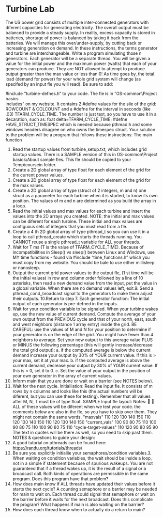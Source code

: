 # Turbine Lab
The US power grid consists of multiple inter-connected generators with diferent capacities for
generating electricity. The overall output must be balanced to provide a steady supply. In reality,
excess capacity is stored in batteries, shortage of power is balanced by taking it back from the
batteries. We will manage this over/under-supply, by cutting back or increasing generation on
demand. In these instructions, the terms generator and turbine are interchangeable.
Write a program simulating those n generators. Each generator will be a separate thread. You
will be given a value for the initial power and the maximum power (watts) that each of your
generators can produce. They are NOT allowed to attempt to produce output greater than the
max value or less than 0! As time goes by, the total load (demand for power) for your whole grid
system will change (as specifed by an input fle you will read).
Be sure to add:


#include “turbine-defnes.h” to your code. The fle is in “OS-common\Project basics\
includes” on my website. It contains 2 #defne values for the siie of the grid: ROWCOUNT
& COLCOUNT and a #defne for the interval in seconds (like .03) TFARM_CYCLE_TIME. The
number is just text, so you have to use it in a decaration, such as: foat
delta=TFARM_CYCLE_TIME;
#defne HAVE_STRUCT_TIMESPEC
which is needed because pthread.h and some windows headers disagree on who owns the
timespec struct.
Your solution to the problem will be a program that follows these instructions:
The main function
1. Read the startup values from turbine_setup.txt, which includes grid startup values. There
is a SAMPLE version of this in OS-common\Project basics\About sample fles. This fle
should be copied to your Temp\coursein folder.
2. Create a 2D global array of type float for each element of the grid for the current power
values.
3. Create a 2D global array of type float for each element of the grid for the max values.
4. Create a 2D global array of type (struct of 2 integers, m and n) one struct as a parameter
for each turbine when it is started, to know its own position. The values of m and n are
determined as you build the array in a loop.
5. Read the initial values and max values for each turbine and insert the values into the 2D
arrays you created. NOTE: the initial and max values can be diferent for each turbine.
These initial and max values are contiguous sets of integers that you must read from a
fle.
6. Create a 4 th 2D global array of type pthread_t so you can use it in a loop to call
pthread_create which starts the threads running. You CANNOT reuse a single pthread_t
variable for ALL your threads.
7. Wait for T ms (T is the value of TFARM_CYCLE_TIME). Because of incompatibilities in
Sleep() vs sleep() between Linux and Windows, use MY time functions - found via #include
“time_functions.h” which you must copy from my website. You should be bale to use
either millisleep or nanosleep.
8. Output the current grid power values to the output fle, (1 st time will be the initial values)
in row and column order followed by a line of 10 asterisks, then read a new demand value
from the input, put the value in a global variable. When there are no demand values left,
exit.9. Send a pthread_cond_broadcast signal to the generators to make them adjust their
outputs.
10.Return to step 7.
Each generator function: The initial output of each generator is pre-defned in the inputs.
1. Wait for your condition variable to be signaled. When your turbine wakes up, use the new
value of current demand. Compute the average of your own output from the PREVIOUS
cycle and that of your north, east, south and west neighbors (distance 1 array entry)
inside the grid. BE CAREFUL: use the values of M and N for your position to determine if
your generator is on the edge of the grid. You might have fewer than 4 neighbors to
average. Set your new output to this average value PLUS or MINUS the following
percentage (this will gently increase/decrease the total grid output):
a. if the computed average is below the current demand increase your output by 30%
of YOUR current value. If this is > your max, set it at your max.
b. if the computed average is above the current demand, decrease your output by
30% of YOUR current value. If this is < 0, set it to 0.
c. Set the value of your output in the position of your own generator in the array of
current values.
2. Inform main that you are done or wait on a barrier (see NOTES below).
3. Wait for the next cycle.
Initialiiation: Read the input fle. It consists of m rows by n columns and looks like this (the actual
numbers will be diferent, but you can use these for testing). Remember that all values after M,
N, T must be of type float.
SAMPLE Input fle layout: Notes:


ALL of these values will be diferent when we test your code.
the comments below are also in the fle, so you have to skip over them. They might not
contain the same words.
"maxvals"
110 120 130 140 150
110 120 130 140 150
110 120 130 140 150
"current_vals"
100 90 80 75 110
100 90 80 75 110
100 90 80 75 110
"cycle-target-values"
110 120 90 80 95 90
The text in quotes will be there as well, so you need to skip past them.
NOTES & questions to guide your design:
1. A good tutorial on pthreads can be found here: https://randu.org/tutorials/threads/
2. Be sure you explicitly initialiie your semaphores/condition variables.3. When waiting on condition variables, the wait should be inside a loop, not in a simple if statement
because of spurious wakeups. You are not guaranteed that if a thread wakes up, it is the result of
a signal or a broadcast call. Both kinds of operations are permissible in the same program. Does
this program have that problem?
4. How does main know if ALL threads have updated their values before it starts the next cycle? A
counting semaphore or a barrier may be needed for main to wait on. Each thread could signal that
semaphore or wait on the barrier before it waits for the next broadcast. Does this complicate the
program? What happens if main is also waiting on the barrier?
5. How does each thread know when to actually do a return to main?
